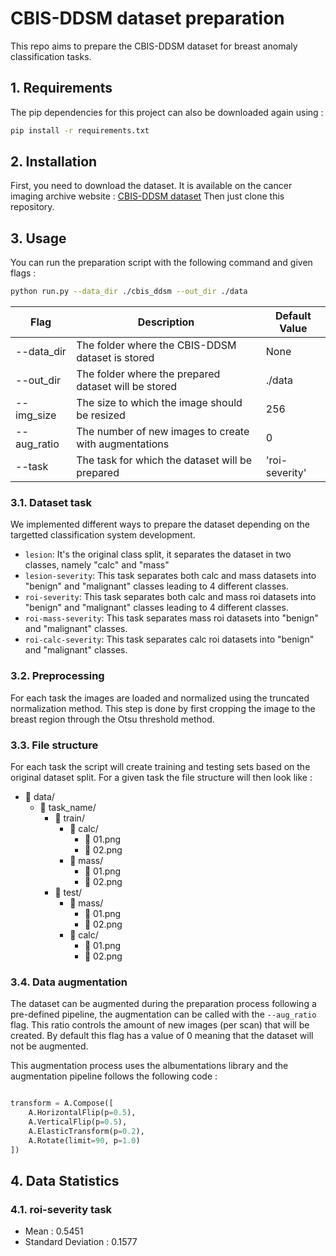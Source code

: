 # CBIS-DDSM dataset preparation

This repo aims to prepare the CBIS-DDSM dataset for breast anomaly classification tasks.

## 1. Requirements

The pip dependencies for this project can also be downloaded again using :

```bash
pip install -r requirements.txt
```

## 2. Installation

First, you need to download the dataset. It is available on the cancer imaging archive website : [CBIS-DDSM dataset](https://www.cancerimagingarchive.net/collection/cbis-ddsm/)
Then just clone this repository.

## 3. Usage

You can run the preparation script with the following command and given flags : 

```bash
python run.py --data_dir ./cbis_ddsm --out_dir ./data
```

| Flag                  | Description                                                                                                       | Default Value   |
|-----------------------|-------------------------------------------------------------------------------------------------------------------|-----------------|
| --data_dir            | The folder where the CBIS-DDSM dataset is stored                                                                  | None            |
| --out_dir             | The folder where the prepared dataset will be stored                                                              | ./data          |
| --img_size            | The size to which the image should be resized                                                                     | 256             |
| --aug_ratio           | The number of new images to create with augmentations                                                             | 0               |
| --task                | The task for which the dataset will be prepared                                                                   | 'roi-severity'  |


### 3.1. Dataset task

We implemented different ways to prepare the dataset depending on the targetted classification system development.

- ```lesion```: It's the original class split, it separates the dataset in two classes, namely "calc" and "mass"
- ```lesion-severity```: This task separates both calc and mass datasets into "benign" and "malignant" classes leading to 4 different classes.
- ```roi-severity```: This task separates both calc and mass roi datasets into "benign" and "malignant" classes leading to 4 different classes.
- ```roi-mass-severity```: This task separates mass roi datasets into "benign" and "malignant" classes.
- ```roi-calc-severity```: This task separates calc roi datasets into "benign" and "malignant" classes.

### 3.2. Preprocessing

For each task the images are loaded and normalized using the truncated normalization method.
This step is done by first cropping the image to the breast region through the Otsu threshold method.

### 3.3. File structure

For each task the script will create training and testing sets based on the original dataset split. For a given task the file structure will then look like :

- 📂 data/
    - 📂 task_name/
        - 📂 train/
            - 📂 calc/
                - 📄 01.png
                - 📄 02.png
            - 📂 mass/
                - 📄 01.png
                - 📄 02.png
        - 📂 test/
            - 📂 mass/
                - 📄 01.png
                - 📄 02.png
            - 📂 calc/
                - 📄 01.png
                - 📄 02.png


### 3.4. Data augmentation

The dataset can be augmented during the preparation process following a pre-defined pipeline, the augmentation can be called with the ```--aug_ratio``` flag.
This ratio controls the amount of new images (per scan) that will be created. By default this flag has a value of 0 meaning that the dataset will not be augmented.

This augmentation process uses the albumentations library and the augmentation pipeline follows the following code : 

```python

transform = A.Compose([
    A.HorizontalFlip(p=0.5),    
    A.VerticalFlip(p=0.5),    
    A.ElasticTransform(p=0.2),
    A.Rotate(limit=90, p=1.0)
])

```

## 4. Data Statistics

### 4.1. roi-severity task

- Mean : 0.5451
- Standard Deviation : 0.1577